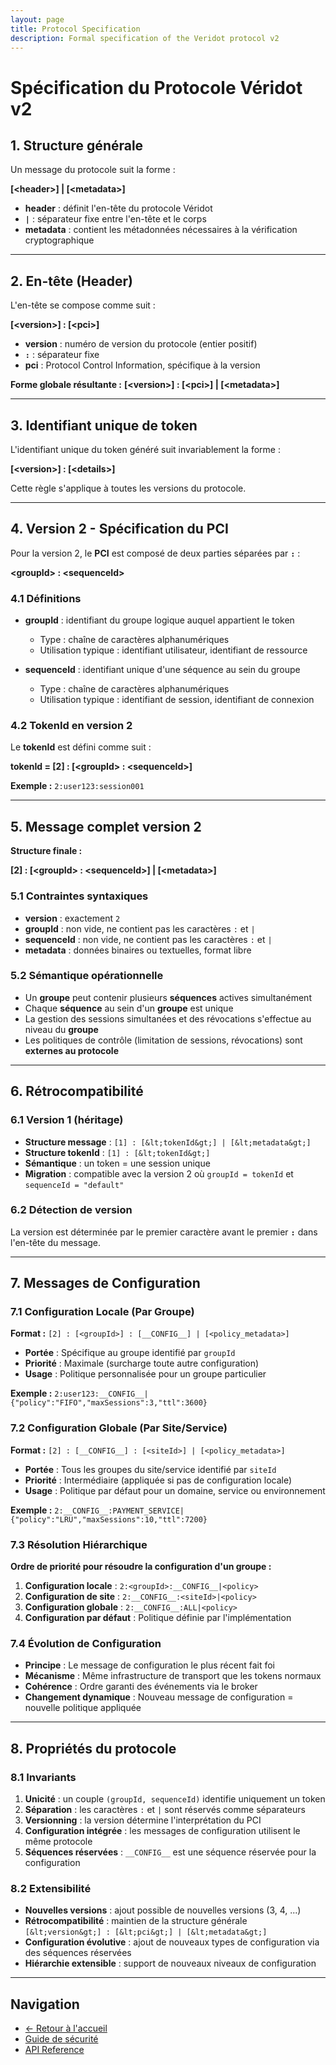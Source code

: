 ```yaml
---
layout: page
title: Protocol Specification
description: Formal specification of the Veridot protocol v2
---
```


# Spécification du Protocole Véridot v2

## 1. Structure générale

Un message du protocole suit la forme :

**[&lt;header&gt;] | [&lt;metadata&gt;]**

- **header** : définit l'en-tête du protocole Véridot
- **`|`** : séparateur fixe entre l'en-tête et le corps
- **metadata** : contient les métadonnées nécessaires à la vérification cryptographique

---

## 2. En-tête (Header)

L'en-tête se compose comme suit :

**[&lt;version&gt;] : [&lt;pci&gt;]**

- **version** : numéro de version du protocole (entier positif)
- **`:`** : séparateur fixe
- **pci** : Protocol Control Information, spécifique à la version

**Forme globale résultante :**
**[&lt;version&gt;] : [&lt;pci&gt;] | [&lt;metadata&gt;]**

---

## 3. Identifiant unique de token

L'identifiant unique du token généré suit invariablement la forme :

**[&lt;version&gt;] : [&lt;details&gt;]**

Cette règle s'applique à toutes les versions du protocole.

---

## 4. Version 2 - Spécification du PCI

Pour la version 2, le **PCI** est composé de deux parties séparées par **`:`** :

**&lt;groupId&gt; : &lt;sequenceId&gt;**

### 4.1 Définitions

- **groupId** : identifiant du groupe logique auquel appartient le token
  - Type : chaîne de caractères alphanumériques
  - Utilisation typique : identifiant utilisateur, identifiant de ressource
  
- **sequenceId** : identifiant unique d'une séquence au sein du groupe
  - Type : chaîne de caractères alphanumériques
  - Utilisation typique : identifiant de session, identifiant de connexion

### 4.2 TokenId en version 2

Le **tokenId** est défini comme suit :

**tokenId = [2] : [&lt;groupId&gt; : &lt;sequenceId&gt;]**

**Exemple :** `2:user123:session001`

---

## 5. Message complet version 2

**Structure finale :**

**[2] : [&lt;groupId&gt; : &lt;sequenceId&gt;] | [&lt;metadata&gt;]**

### 5.1 Contraintes syntaxiques

- **version** : exactement `2`
- **groupId** : non vide, ne contient pas les caractères `:` et `|`
- **sequenceId** : non vide, ne contient pas les caractères `:` et `|`
- **metadata** : données binaires ou textuelles, format libre

### 5.2 Sémantique opérationnelle

- Un **groupe** peut contenir plusieurs **séquences** actives simultanément
- Chaque **séquence** au sein d'un **groupe** est unique
- La gestion des sessions simultanées et des révocations s'effectue au niveau du **groupe**
- Les politiques de contrôle (limitation de sessions, révocations) sont **externes au protocole**

---

## 6. Rétrocompatibilité

### 6.1 Version 1 (héritage)

- **Structure message** : `[1] : [&lt;tokenId&gt;] | [&lt;metadata&gt;]`
- **Structure tokenId** : `[1] : [&lt;tokenId&gt;]`
- **Sémantique** : un token = une session unique
- **Migration** : compatible avec la version 2 où `groupId = tokenId` et `sequenceId = "default"`

### 6.2 Détection de version

La version est déterminée par le premier caractère avant le premier **`:`** dans l'en-tête du message.

---

## 7. Messages de Configuration

### 7.1 Configuration Locale (Par Groupe)

**Format :** `[2] : [<groupId>] : [__CONFIG__] | [<policy_metadata>]`

- **Portée** : Spécifique au groupe identifié par `groupId`
- **Priorité** : Maximale (surcharge toute autre configuration)
- **Usage** : Politique personnalisée pour un groupe particulier

**Exemple :** `2:user123:__CONFIG__|{"policy":"FIFO","maxSessions":3,"ttl":3600}`

### 7.2 Configuration Globale (Par Site/Service)

**Format :** `[2] : [__CONFIG__] : [<siteId>] | [<policy_metadata>]`

- **Portée** : Tous les groupes du site/service identifié par `siteId`
- **Priorité** : Intermédiaire (appliquée si pas de configuration locale)
- **Usage** : Politique par défaut pour un domaine, service ou environnement

**Exemple :** `2:__CONFIG__:PAYMENT_SERVICE|{"policy":"LRU","maxSessions":10,"ttl":7200}`

### 7.3 Résolution Hiérarchique

**Ordre de priorité pour résoudre la configuration d'un groupe :**

1. **Configuration locale** : `2:<groupId>:__CONFIG__|<policy>`
2. **Configuration de site** : `2:__CONFIG__:<siteId>|<policy>`
3. **Configuration globale** : `2:__CONFIG__:ALL|<policy>`
4. **Configuration par défaut** : Politique définie par l'implémentation

### 7.4 Évolution de Configuration

- **Principe** : Le message de configuration le plus récent fait foi
- **Mécanisme** : Même infrastructure de transport que les tokens normaux
- **Cohérence** : Ordre garanti des événements via le broker
- **Changement dynamique** : Nouveau message de configuration = nouvelle politique appliquée

---

## 8. Propriétés du protocole

### 8.1 Invariants

1. **Unicité** : un couple `(groupId, sequenceId)` identifie uniquement un token
2. **Séparation** : les caractères `:` et `|` sont réservés comme séparateurs
3. **Versionning** : la version détermine l'interprétation du PCI
4. **Configuration intégrée** : les messages de configuration utilisent le même protocole
5. **Séquences réservées** : `__CONFIG__` est une séquence réservée pour la configuration

### 8.2 Extensibilité

- **Nouvelles versions** : ajout possible de nouvelles versions (3, 4, ...)
- **Rétrocompatibilité** : maintien de la structure générale `[&lt;version&gt;] : [&lt;pci&gt;] | [&lt;metadata&gt;]`
- **Configuration évolutive** : ajout de nouveaux types de configuration via des séquences réservées
- **Hiérarchie extensible** : support de nouveaux niveaux de configuration

---

## Navigation

- [← Retour à l'accueil](/)
- [Guide de sécurité](security.md)
- [API Reference](api-reference.md)